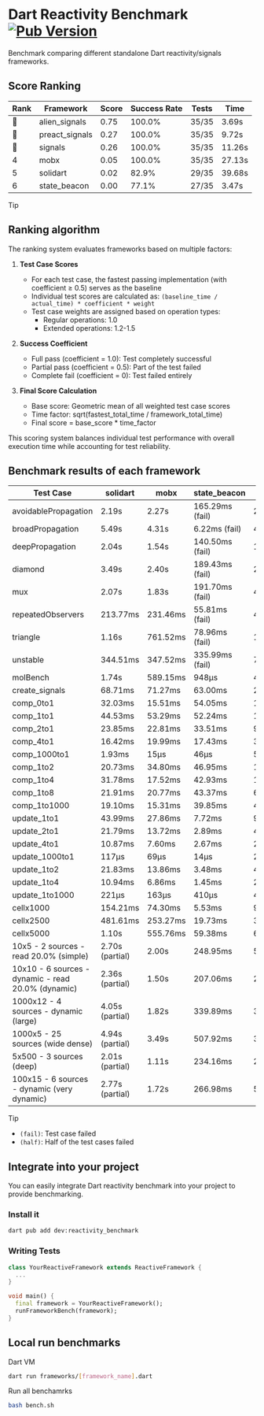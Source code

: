 # Dart Reactivity Benchmark [![Pub Version](https://img.shields.io/pub/v/reactivity_benchmark)](https://pub.dev/packages/reactivity_benchmark)

Benchmark comparing different standalone Dart reactivity/signals frameworks.

## Score Ranking

<!-- ranking start -->
| Rank | Framework | Score | Success Rate | Tests | Time |
|------|-----------|-------|--------------|-------|------|
| 🥇 | alien_signals | 0.75 | 100.0% | 35/35 | 3.69s |
| 🥈 | preact_signals | 0.27 | 100.0% | 35/35 | 9.72s |
| 🥉 | signals | 0.26 | 100.0% | 35/35 | 11.26s |
| 4 | mobx | 0.05 | 100.0% | 35/35 | 27.13s |
| 5 | solidart | 0.02 | 82.9% | 29/35 | 39.68s |
| 6 | state_beacon | 0.00 | 77.1% | 27/35 | 3.47s |

<!-- ranking end -->

> [!TIP]
> ## Ranking algorithm
>
> The ranking system evaluates frameworks based on multiple factors:
>
> 1. **Test Case Scores**
>    - For each test case, the fastest passing implementation (with coefficient ≥ 0.5) serves as the baseline
>    - Individual test scores are calculated as: `(baseline_time / actual_time) * coefficient * weight`
>    - Test case weights are assigned based on operation types:
>      - Regular operations: 1.0
>      - Extended operations: 1.2-1.5
>
> 2. **Success Coefficient**
>    - Full pass (coefficient = 1.0): Test completely successful
>    - Partial pass (coefficient = 0.5): Part of the test failed
>    - Complete fail (coefficient = 0): Test failed entirely
>
> 3. **Final Score Calculation**
>    - Base score: Geometric mean of all weighted test case scores
>    - Time factor: sqrt(fastest_total_time / framework_total_time)
>    - Final score = base_score * time_factor
>
> This scoring system balances individual test performance with overall execution time while accounting for test reliability.

## Benchmark results of each framework

<!-- test-case start -->
| Test Case | solidart | mobx | state_beacon | signals | alien_signals | preact_signals |
|---|---|---|---|---|---|---|
| avoidablePropagation | 2.19s | 2.27s | 165.29ms (fail) | 209.71ms | 186.82ms | 210.59ms |
| broadPropagation | 5.49s | 4.31s | 6.22ms (fail) | 470.28ms | 347.69ms | 456.44ms |
| deepPropagation | 2.04s | 1.54s | 140.50ms (fail) | 174.12ms | 118.90ms | 174.21ms |
| diamond | 3.49s | 2.40s | 189.43ms (fail) | 286.67ms | 248.04ms | 276.41ms |
| mux | 2.07s | 1.83s | 191.70ms (fail) | 410.74ms | 377.29ms | 384.57ms |
| repeatedObservers | 213.77ms | 231.46ms | 55.81ms (fail) | 44.98ms | 44.68ms | 41.03ms |
| triangle | 1.16s | 761.52ms | 78.96ms (fail) | 102.43ms | 86.14ms | 97.56ms |
| unstable | 344.51ms | 347.52ms | 335.99ms (fail) | 78.00ms | 59.68ms | 69.58ms |
| molBench | 1.74s | 589.15ms | 948μs | 486.77ms | 487.00ms | 483.21ms |
| create_signals | 68.71ms | 71.27ms | 63.00ms | 29.07ms | 20.07ms | 4.64ms |
| comp_0to1 | 32.03ms | 15.51ms | 54.05ms | 14.59ms | 4.91ms | 17.01ms |
| comp_1to1 | 44.53ms | 53.29ms | 52.24ms | 17.50ms | 8.90ms | 14.72ms |
| comp_2to1 | 23.85ms | 22.81ms | 33.51ms | 9.48ms | 4.29ms | 14.56ms |
| comp_4to1 | 16.42ms | 19.99ms | 17.43ms | 3.54ms | 8.62ms | 10.97ms |
| comp_1000to1 | 1.93ms | 15μs | 46μs | 5μs | 4μs | 4μs |
| comp_1to2 | 20.73ms | 34.80ms | 46.95ms | 19.64ms | 14.03ms | 17.61ms |
| comp_1to4 | 31.78ms | 17.52ms | 42.93ms | 10.31ms | 8.82ms | 20.33ms |
| comp_1to8 | 21.91ms | 20.77ms | 43.37ms | 6.33ms | 3.87ms | 7.62ms |
| comp_1to1000 | 19.10ms | 15.31ms | 39.85ms | 4.66ms | 3.56ms | 5.68ms |
| update_1to1 | 43.99ms | 27.86ms | 7.72ms | 9.38ms | 4.37ms | 8.76ms |
| update_2to1 | 21.79ms | 13.72ms | 2.89ms | 4.69ms | 2.17ms | 4.36ms |
| update_4to1 | 10.87ms | 7.60ms | 2.67ms | 2.37ms | 1.09ms | 2.19ms |
| update_1000to1 | 117μs | 69μs | 14μs | 23μs | 11μs | 21μs |
| update_1to2 | 21.83ms | 13.86ms | 3.48ms | 4.74ms | 2.18ms | 4.44ms |
| update_1to4 | 10.94ms | 6.86ms | 1.45ms | 2.35ms | 1.10ms | 2.21ms |
| update_1to1000 | 221μs | 163μs | 410μs | 45μs | 31μs | 526μs |
| cellx1000 | 154.21ms | 74.30ms | 5.53ms | 9.87ms | 7.67ms | 10.07ms |
| cellx2500 | 481.61ms | 253.27ms | 19.73ms | 35.52ms | 19.95ms | 28.08ms |
| cellx5000 | 1.10s | 555.76ms | 59.38ms | 64.63ms | 46.35ms | 66.34ms |
| 10x5 - 2 sources - read 20.0% (simple) | 2.70s (partial) | 2.00s | 248.95ms | 503.98ms | 234.58ms | 428.61ms |
| 10x10 - 6 sources - dynamic - read 20.0% (dynamic) | 2.36s (partial) | 1.50s | 207.06ms | 286.91ms | 179.74ms | 278.26ms |
| 1000x12 - 4 sources - dynamic (large) | 4.05s (partial) | 1.82s | 339.89ms | 3.69s | 286.93ms | 3.37s |
| 1000x5 - 25 sources (wide dense) | 4.94s (partial) | 3.49s | 507.92ms | 3.51s | 406.28ms | 2.53s |
| 5x500 - 3 sources (deep) | 2.01s (partial) | 1.11s | 234.16ms | 238.32ms | 204.46ms | 225.92ms |
| 100x15 - 6 sources - dynamic (very dynamic) | 2.77s (partial) | 1.72s | 266.98ms | 514.04ms | 259.74ms | 449.30ms |

<!-- test-case end -->

> [!TIP]
> - `(fail)`: Test case failed
> - `(half)`: Half of the test cases failed

## Integrate into your project

You can easily integrate Dart reactivity benchmark into your project to provide benchmarking.

### Install it

```bash
dart pub add dev:reactivity_benchmark
```

### Writing Tests

```dart
class YourReactiveFramework extends ReactiveFramework {
  ...
}

void main() {
  final framework = YourReactiveFramework();
  runFrameworkBench(framework);
}
```

## Local run benchmarks

Dart VM
```bash
dart run frameworks/[framework_name].dart
```

Run all benchamrks
```bash
bash bench.sh
```

